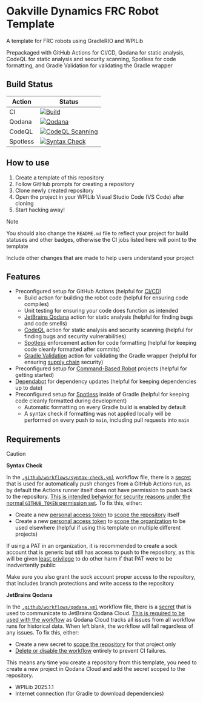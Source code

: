 # Oakville Dynamics FRC Robot Template

A template for FRC robots using GradleRIO and WPILib

Prepackaged with GitHub Actions for CI/CD, Qodana for static analysis, CodeQL for static analysis and security scanning, Spotless for code formatting, and Gradle Validation for validating the Gradle wrapper

## Build Status

| Action   | Status                                                                                                                                                                                                            |
| -------- | ----------------------------------------------------------------------------------------------------------------------------------------------------------------------------------------------------------------- |
| CI       | [![Build](https://github.com/OakvilleDynamics/frc-robot-template/actions/workflows/ci.yml/badge.svg)](https://github.com/OakvilleDynamics/frc-robot-template/actions/workflows/ci.yml)                            |
| Qodana   | [![Qodana](https://github.com/OakvilleDynamics/frc-robot-template/actions/workflows/qodana.yml/badge.svg)](https://github.com/OakvilleDynamics/frc-robot-template/actions/workflows/qodana.yml)                   |
| CodeQL   | [![CodeQL Scanning](https://github.com/OakvilleDynamics/frc-robot-template/actions/workflows/codeql.yml/badge.svg)](https://github.com/OakvilleDynamics/frc-robot-template/actions/workflows/codeql.yml)          |
| Spotless | [![Syntax Check](https://github.com/OakvilleDynamics/frc-robot-template/actions/workflows/syntax-check.yml/badge.svg)](https://github.com/OakvilleDynamics/frc-robot-template/actions/workflows/syntax-check.yml) |

## How to use

1. Create a template of this repository
2. Follow GitHub prompts for creating a repository
3. Clone newly created repository
4. Open the project in your WPILib Visual Studio Code (VS Code) after cloning
5. Start hacking away!

> [!NOTE]
>
> You should also change the `README.md` file to reflect your project for build statuses and other badges, otherwise the CI jobs listed here will point to the template
>
> Include other changes that are made to help users understand your project

## Features

- Preconfigured setup for GitHub Actions (helpful for [CI/CD](https://en.wikipedia.org/wiki/CI/CD))
  - Build action for building the robot code (helpful for ensuring code compiles)
  - Unit testing for ensuring your code does function as intended
  - [JetBrains Qodana](https://www.jetbrains.com/qodana/) action for static analysis (helpful for finding bugs and code smells)
  - [CodeQL](https://codeql.github.com/) action for static analysis and security scanning (helpful for finding bugs and security vulnerabilities)
  - [Spotless](https://github.com/diffplug/spotless) enforcement action for code formatting (helpful for keeping code cleanly formatted after commits)
  - [Gradle Validation](https://github.com/gradle/actions/blob/main/docs/wrapper-validation.md) action for validating the Gradle wrapper (helpful for ensuring [supply chain](https://en.wikipedia.org/wiki/Supply_chain_attack) security)
- Preconfigured setup for [Command-Based Robot](https://docs.wpilib.org/en/stable/docs/software/commandbased/index.html) projects (helpful for getting started)
- [Dependabot](https://docs.github.com/en/code-security/dependabot) for dependency updates (helpful for keeping dependencies up to date)
- Preconfigured setup for [Spotless](https://github.com/diffplug/spotless) inside of Gradle (helpful for keeping code cleanly formatted during development)
  - Automatic formatting on every Gradle build is enabled by default
  - A syntax check if formatting was not applied locally will be performed on every push to `main`, including pull requests into `main`

## Requirements

> [!CAUTION]
>
> **Syntax Check**
> 
> In the [`.github/workflows/syntax-check.yml`](.github/workflows/syntax-check.yml) workflow file, there is a [secret](https://docs.github.com/en/actions/security-guides/using-secrets-in-github-actions) that is used for automatically push changes from a GitHub Actions run, as by default the Actions runner itself does not have permission to push back to the repository. [This is intended behavior for security reasons under the normal `GITHUB_TOKEN` permission set](https://github.com/orgs/community/discussions/25702). To fix this, either:
>
> - Create a new [personal access token](https://docs.github.com/en/authentication/keeping-your-account-and-data-secure/managing-your-personal-access-tokens) to [scope the repository](https://docs.github.com/en/codespaces/managing-codespaces-for-your-organization/managing-development-environment-secrets-for-your-repository-or-organization#adding-secrets-for-a-repository) itself
> - Create a new [personal access token](https://docs.github.com/en/authentication/keeping-your-account-and-data-secure/managing-your-personal-access-tokens) to [scope the organization](https://docs.github.com/en/codespaces/managing-codespaces-for-your-organization/managing-development-environment-secrets-for-your-repository-or-organization#adding-secrets-for-an-organization) to be used elsewhere (helpful if using this template on multiple different projects)
>
> If using a PAT in an organization, it is recommended to create a sock account that is generic but still has access to push to the repository, as this will be given [least privilege](https://en.wikipedia.org/wiki/Principle_of_least_privilege) to do other harm if that PAT were to be inadvertently public
>
> Make sure you also grant the sock account proper access to the repository, that includes branch protections and write access to the repository
>
> **JetBrains Qodana**
>
> In the [`.github/workflows/qodana.yml`](.github/workflows/qodana.yml) workflow file, there is a [secret](https://docs.github.com/en/actions/security-guides/using-secrets-in-github-actions) that is used to communicate to JetBrains Qodana Cloud. [This is required to be used with the workflow](https://www.jetbrains.com/help/qodana/github.html#Usage) as Qodana Cloud tracks all issues from all workflow runs for historical data. When left blank, the workflow will fail regardless of any issues. To fix this, either:
>
> - Create a new secret to [scope the repository](https://docs.github.com/en/actions/security-for-github-actions/security-guides/using-secrets-in-github-actions#creating-secrets-for-a-repository) for that project only
> - [Delete or disable the workflow](https://docs.github.com/en/actions/managing-workflow-runs-and-deployments/managing-workflow-runs/disabling-and-enabling-a-workflow#disabling-a-workflow) entirely to prevent CI failures.
>
> This means any time you create a repository from this template, you need to create a new project in Qodana Cloud and add the secret scoped to the repository.

- WPILib 2025.1.1
- Internet connection (for Gradle to download dependencies)
